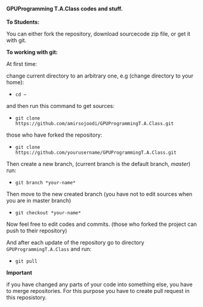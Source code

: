 #### GPUProgramming T.A.Class codes and stuff.

 **To Students:**

 You can either fork the repository, download sourcecode zip file, or get it with git.

**To working with git:**

At first time:

change current directory to an arbitrary one, e.g (change directory to your home):

* `cd ~`
 
and then run this command to get sources:

* `git clone https://github.com/amirsojoodi/GPUProgrammingT.A.Class.git`

those who have forked the repository:

* `git clone https://github.com/yourusername/GPUProgrammingT.A.Class.git`

Then create a new branch, (current branch is the default branch, *master*) run: 

* `git branch *your-name*` 

Then move to the new created branch (you have not to edit sources when you are in master branch)

* `git checkout *your-name*`

Now feel free to edit codes and commits. (those who forked the project can push to their repository)

And after each update of the repository go to directory `GPUProgrammingT.A.Class` and run:

* `git pull`
 
**Important** 

if you have changed any parts of your code into something else, you have to merge repositories. For this purpose you have to create pull request in this reposistory.
